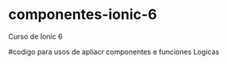 # componentes-ionic-6
Curso de Ionic 6 

#codigo para usos de apliacr componentes e funciones Logicas
